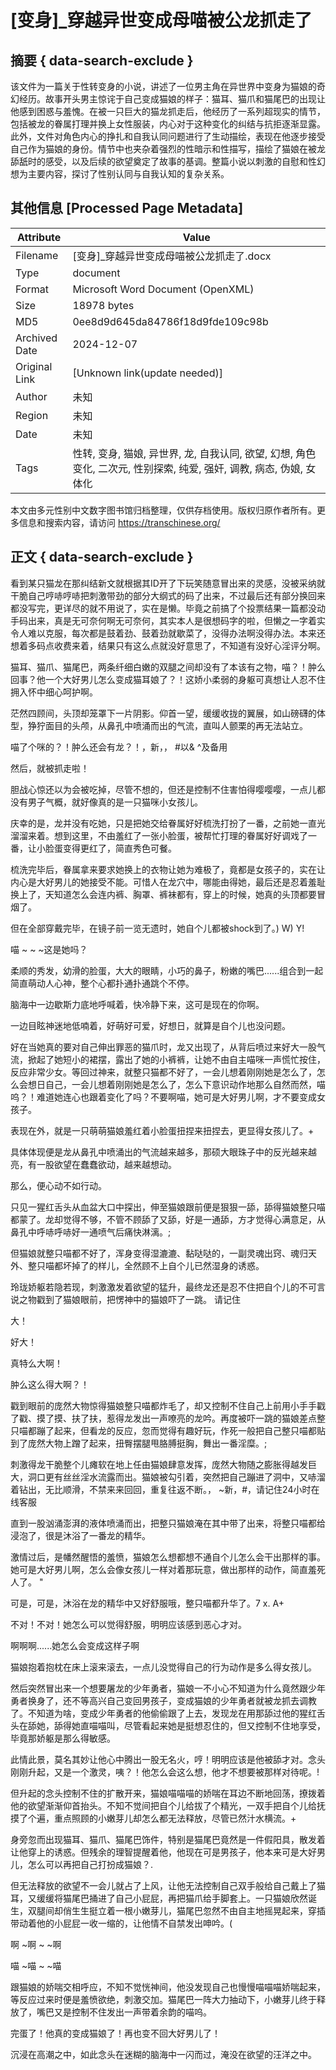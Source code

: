 # [变身]_穿越异世变成母喵被公龙抓走了



## 摘要  { data-search-exclude }

<!-- tcd_abstract -->
该文件为一篇关于性转变身的小说，讲述了一位男主角在异世界中变身为猫娘的奇幻经历。故事开头男主惊诧于自己变成猫娘的样子：猫耳、猫爪和猫尾巴的出现让他感到困惑与羞愧。在被一只巨大的猫龙抓走后，他经历了一系列超现实的情节，包括被龙的眷属打理并换上女性服装，内心对于这种变化的纠结与抗拒逐渐显露。此外，文件对角色内心的挣扎和自我认同问题进行了生动描绘，表现在他逐步接受自己作为猫娘的身份。情节中也夹杂着强烈的性暗示和性描写，描绘了猫娘在被龙舔舐时的感受，以及后续的欲望奠定了故事的基调。整篇小说以刺激的自慰和性幻想为主要内容，探讨了性别认同与自我认知的复杂关系。

<!-- tcd_abstract_end -->

## 其他信息 [Processed Page Metadata]

| Attribute       | Value                                  |
|-----------------|----------------------------------------|
| Filename        | [变身]_穿越异世变成母喵被公龙抓走了.docx                             |
| Type            | document                                 |
| Format          | Microsoft Word Document (OpenXML)                               |
| Size            | 18978 bytes                           |
| MD5             | 0ee8d9d645da84786f18d9fde109c98b                                  |
| Archived Date   | 2024-12-07                             |
| Original Link   | [Unknown link(update needed)]                         |
| Author          | 未知                               |
| Region          | 未知                               |
| Date            | 未知                                 |
| Tags            | 性转, 变身, 猫娘, 异世界, 龙, 自我认同, 欲望, 幻想, 角色变化, 二次元, 性别探索, 纯爱, 强奸, 调教, 病态, 伪娘, 女体化                                 |

本文由多元性别中文数字图书馆归档整理，仅供存档使用。版权归原作者所有。更多信息和搜索内容，请访问 <https://transchinese.org/>


## 正文 { data-search-exclude }

<!-- tcd_main_text -->
看到某只猫龙在那纠结新文就根据其ID开了下玩笑随意冒出来的灵感，没被采纳就干脆自己哼哧哼哧把刺激带劲的部分大纲式的码了出来，不过最后还有部分换回来都没写完，更详尽的就不用说了，实在是懒。毕竟之前搞了个投票结果一篇都没动手码出来，真是无可奈何啊无可奈何，其实本人是很想码字的啦，但懒之一字着实令人难以克服，每次都是鼓着劲、鼓着劲就歇菜了，没得办法啊没得办法。本来还想着多码点收费来着，结果只有这么点就没好意思了，不知道有没好心淫评分啊。

猫耳、猫爪、猫尾巴，两条纤细白嫩的双腿之间却没有了本该有之物，喵？！肿么回事？他一个大好男儿怎么变成猫耳娘了？！这娇小柔弱的身躯可真想让人忍不住拥入怀中细心呵护啊。

茫然四顾间，头顶却笼罩下一片阴影。仰首一望，缓缓收拢的翼展，如山磅礴的体型，狰狞面目的头颅，从鼻孔中喷涌而出的气流，直叫人颤栗的再无法站立。

喵了个咪的？！肿么还会有龙？！，新，， #以& ^及备用

然后，就被抓走啦！

胆战心惊还以为会被吃掉，尽管不想的，但还是控制不住害怕得嘤嘤嘤，一点儿都没有男子气概，就好像真的是一只猫咪小女孩儿。

庆幸的是，龙并没有吃她，只是把她交给眷属好好梳洗打扮了一番，之前她一直光溜溜来着。想到这里，不由羞红了一张小脸蛋，被帮忙打理的眷属好好调戏了一番，让小脸蛋变得更红了，简直秀色可餐。

梳洗完毕后，眷属拿来要求她换上的衣物让她为难极了，竟都是女孩子的，实在让内心是大好男儿的她接受不能。可惜人在龙穴中，哪能由得她，最后还是忍着羞耻换上了，天知道怎么会连内裤、胸罩、裤袜都有，穿上的时候，她真的头顶都要冒烟了。

但在全部穿戴完毕，在镜子前一览无遗时，她自个儿都被shock到了。) W) Y!

喵 ~ ~ ~这是她吗？

柔顺的秀发，幼滑的脸蛋，大大的眼睛，小巧的鼻子，粉嫩的嘴巴......组合到一起简直萌动人心神，整个心都扑通扑通跳个不停。

脑海中一边歇斯力底地呼喊着，快冷静下来，这可是现在的你啊。

一边目眩神迷地低喃着，好萌好可爱，好想日，就算是自个儿也没问题。

好在当她真的要对自己伸出罪恶的猫爪时，龙又出现了，从背后喷过来好大一股气流，掀起了她短小的裙摆，露出了她的小裤裤，让她不由自主喵咪一声慌忙按住，反应非常少女。等回过神来，就整只猫都不好了，一会儿想着刚刚她是怎么了，怎么会想日自己，一会儿想着刚刚她是怎么了，怎么下意识动作地那么自然而然，喵呜？！难道她连心也跟着变化了吗？不要啊喵，她可是大好男儿啊，才不要变成女孩子。

表现在外，就是一只萌萌猫娘羞红着小脸蛋扭捏来扭捏去，更显得女孩儿了。+

具体体现便是龙从鼻孔中喷涌出的气流越来越多，那硕大眼珠子中的反光越来越亮，有一股欲望在蠢蠢欲动，越来越想动。

那么，便心动不如行动。

只见一猩红舌头从血盆大口中探出，伸至猫娘跟前便是狠狠一舔，舔得猫娘整只喵都蒙了。龙却觉得不够，不管不顾舔了又舔，好是一通舔，方才觉得心满意足，从鼻孔中呼哧呼哧好一通喷气后痛快淋漓。;

但猫娘就整只喵都不好了，浑身变得湿漉漉、黏哒哒的，一副灵魂出窍、魂归天外、整只喵都坏掉了的样儿，全然顾不上自个儿已然湿身的诱惑。

玲珑娇躯若隐若现，刺激激发着欲望的猛升，最终龙还是忍不住把自个儿的不可言说之物戳到了猫娘眼前，把愣神中的猫娘吓了一跳。 请记住

大！

好大！

真特么大啊！

肿么这么得大啊？！

戳到眼前的庞然大物惊得猫娘整只喵都炸毛了，却又控制不住自己上前用小手手戳了戳、摸了摸、扶了扶，惹得龙发出一声嘹亮的龙吟。再度被吓一跳的猫娘差点整只喵都蹦了起来，但看龙的反应，忽而觉得有趣好玩，作死一般把自己整只喵都贴到了庞然大物上蹭了起来，扭臀摆腿甩胳膊挺胸，舞出一番淫糜。;

刺激得龙干脆整个儿瘫软在地上任由猫娘肆意发挥，庞然大物随之膨胀得越发巨大，洞口更有丝丝淫水流露而出。猫娘被勾引着，突然把自己蹦进了洞中，又哧溜着钻出，无比顺滑，不禁来来回回，重复往返不断。， ~新，#，请记住24小时在线客服

直到一股汹涌澎湃的液体喷涌而出，把整只猫娘淹在其中带了出来，将整只喵都给浸泡了，很是沐浴了一番龙的精华。

激情过后，是幡然醒悟的羞愤，猫娘怎么想都想不通自个儿怎么会干出那样的事。她可是大好男儿啊，怎么会像女孩儿一样对着那玩意，做出那样的动作，简直羞死人了。 "

可是，可是，沐浴在龙的精华中又好舒服哦，整只喵都升华了。7 x. A+

不对！不对！她怎么可以觉得舒服，明明应该感到恶心才对。

啊啊啊......她怎么会变成这样子啊

猫娘抱着抱枕在床上滚来滚去，一点儿没觉得自己的行为动作是多么得女孩儿。

然后突然冒出来一个想要屠龙的少年勇者，猫娘一不小心不知道为什么竟然跟少年勇者换身了，还不等高兴自己变回男孩子，变成猫娘的少年勇者就被龙抓去调教了。不知道为啥，变成少年勇者的他偷偷跟了上去，发现龙在用那舔过他的猩红舌头在舔她，舔得她直喵喵叫，尽管看起来她是挺想忍住的，但又控制不住地享受，毕竟那娇躯是那么得敏感。

此情此景，莫名其妙让他心中腾出一股无名火，哼！明明应该是他被舔才对。念头刚刚升起，又是一个激灵，咦？！他怎么会这么想，他才不想要被那样对待呢。!

但升起的念头控制不住的扩散开来，猫娘喵喵喵的娇喘在耳边不断地回荡，撩拨着他的欲望渐渐仰首抬头。不知不觉间把自个儿给拔了个精光，一双手把自个儿给抚摸了个遍，重点照顾的小嫩芽儿却怎么都无法释放，尽管已然汁水横流。+

身旁忽而出现猫耳、猫爪、猫尾巴饰件，特别是猫尾巴竟然是一件假阳具，散发着让他穿上的诱惑。但残余的理智提醒着他，他现在可是男孩子，他本来可是大好男儿，怎么可以再把自己打扮成猫娘？.

但无法释放的欲望不一会儿就占了上风，让他无法控制自己双手般给自己戴上了猫耳，又缓缓将猫尾巴捅进了自己小屁屁，再把猫爪给手脚套上。一只猫娘欣然诞生，双腿间却俏生生挺立着一根小嫩芽儿，猫尾巴忽然不由自主地摇晃起来，穿插带动着他的小屁屁一收一缩的，让他情不自禁发出呻吟。(

啊 ~啊 ~ ~啊

喵 ~喵 ~ ~喵

跟猫娘的娇喘交相呼应，不知不觉恍神间，他没发现自己也慢慢喵喵喵娇喘起来，等反应过来时便是羞愤欲绝，刺激交加。猫尾巴一阵大力抽动下，小嫩芽儿终于释放了，嘴巴又是控制不住发出一声带着余韵的喵呜。

完蛋了！他真的变成猫娘了！再也变不回大好男儿了！

沉浸在高潮之中，如此念头在迷糊的脑海中一闪而过，淹没在欲望的汪洋之中。
<!-- tcd_main_text_end -->

